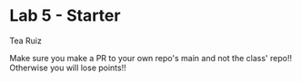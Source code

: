 # Lab 5 - Starter
Tea Ruiz


Make sure you make a PR to your own repo's main and not the class' repo!! Otherwise you will lose points!!
